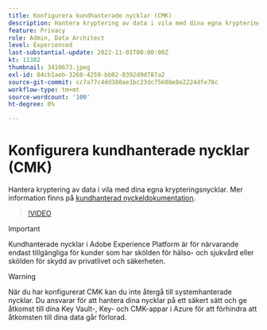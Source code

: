 ```yaml
---
title: Konfigurera kundhanterade nycklar (CMK)
description: Hantera kryptering av data i vila med dina egna krypteringsnycklar.
feature: Privacy
role: Admin, Data Architect
level: Experienced
last-substantial-update: 2022-11-01T00:00:00Z
kt: 11382
thumbnail: 3410673.jpeg
exl-id: 04cb1aeb-3260-4259-bb02-8392d9d787a2
source-git-commit: cc7a77c4dd380ae1bc23dc75608e8e2224dfe78c
workflow-type: tm+mt
source-wordcount: '100'
ht-degree: 0%

---
```


# Konfigurera kundhanterade nycklar (CMK)

Hantera kryptering av data i vila med dina egna krypteringsnycklar. Mer information finns på [kundhanterad nyckeldokumentation](https://experienceleague.adobe.com/docs/experience-platform/landing/governance-privacy-security/customer-managed-keys.html).

>[!VIDEO](https://video.tv.adobe.com/v/3410673/?quality=12&learn=on)

>[!IMPORTANT]
>
> Kundhanterade nycklar i Adobe Experience Platform är för närvarande endast tillgängliga för kunder som har skölden för hälso- och sjukvård eller skölden för skydd av privatlivet och säkerheten.

>[!WARNING]
>
>När du har konfigurerat CMK kan du inte återgå till systemhanterade nycklar. Du ansvarar för att hantera dina nycklar på ett säkert sätt och ge åtkomst till dina Key Vault-, Key- och CMK-appar i Azure för att förhindra att åtkomsten till dina data går förlorad.

